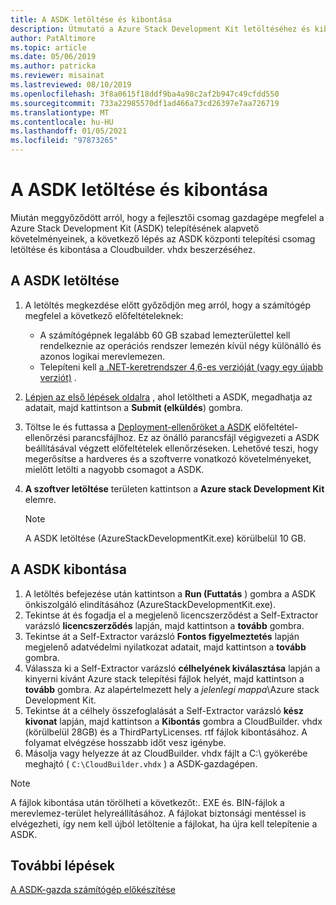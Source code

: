 ```yaml
---
title: A ASDK letöltése és kibontása
description: Útmutató a Azure Stack Development Kit letöltéséhez és kibontásához (ASDK).
author: PatAltimore
ms.topic: article
ms.date: 05/06/2019
ms.author: patricka
ms.reviewer: misainat
ms.lastreviewed: 08/10/2019
ms.openlocfilehash: 3f8a0615f18ddf9ba4a98c2af2b947c49cfdd550
ms.sourcegitcommit: 733a22985570df1ad466a73cd26397e7aa726719
ms.translationtype: MT
ms.contentlocale: hu-HU
ms.lasthandoff: 01/05/2021
ms.locfileid: "97873265"
---
```

# <a name="download-and-extract-the-asdk"></a>A ASDK letöltése és kibontása
Miután meggyőződött arról, hogy a fejlesztői csomag gazdagépe megfelel a Azure Stack Development Kit (ASDK) telepítésének alapvető követelményeinek, a következő lépés az ASDK központi telepítési csomag letöltése és kibontása a Cloudbuilder. vhdx beszerzéséhez.

## <a name="download-the-asdk"></a>A ASDK letöltése
1. A letöltés megkezdése előtt győződjön meg arról, hogy a számítógép megfelel a következő előfeltételeknek:

   - A számítógépnek legalább 60 GB szabad lemezterülettel kell rendelkeznie az operációs rendszer lemezén kívül négy különálló és azonos logikai merevlemezen.
   - Telepíteni kell [a .NET-keretrendszer 4,6-es verzióját (vagy egy újabb verziót)](https://dotnet.microsoft.com/download/dotnet-framework-runtime/net46) .

2. [Lépjen az első lépések oldalra](https://azure.microsoft.com/overview/azure-stack/try/?v=try) , ahol letöltheti a ASDK, megadhatja az adatait, majd kattintson a **Submit (elküldés**) gombra.
3. Töltse le és futtassa a [Deployment-ellenőröket a ASDK](https://go.microsoft.com/fwlink/?LinkId=828735&clcid=0x409) előfeltétel-ellenőrzési parancsfájlhoz. Ez az önálló parancsfájl végigvezeti a ASDK beállításával végzett előfeltételek ellenőrzéseken. Lehetővé teszi, hogy megerősítse a hardveres és a szoftverre vonatkozó követelményeket, mielőtt letölti a nagyobb csomagot a ASDK.
4. **A szoftver letöltése** területen kattintson a **Azure stack Development Kit** elemre.

   > [!NOTE]
   > A ASDK letöltése (AzureStackDevelopmentKit.exe) körülbelül 10 GB.

## <a name="extract-the-asdk"></a>A ASDK kibontása
1. A letöltés befejezése után kattintson a **Run (Futtatás** ) gombra a ASDK önkiszolgáló elindításához (AzureStackDevelopmentKit.exe).
2. Tekintse át és fogadja el a megjelenő licencszerződést a Self-Extractor varázsló **licencszerződés** lapján, majd kattintson a **tovább** gombra.
3. Tekintse át a Self-Extractor varázsló **Fontos figyelmeztetés** lapján megjelenő adatvédelmi nyilatkozat adatait, majd kattintson a **tovább** gombra.
4. Válassza ki a Self-Extractor varázsló **célhelyének kiválasztása** lapján a kinyerni kívánt Azure stack telepítési fájlok helyét, majd kattintson a **tovább** gombra. Az alapértelmezett hely a *jelenlegi mappa*\Azure stack Development Kit. 
5. Tekintse át a célhely összefoglalását a Self-Extractor varázsló **kész kivonat** lapján, majd kattintson a **Kibontás** gombra a CloudBuilder. vhdx (körülbelül 28GB) és a ThirdPartyLicenses. rtf fájlok kibontásához. A folyamat elvégzése hosszabb időt vesz igénybe.
6. Másolja vagy helyezze át az CloudBuilder. vhdx fájlt a C:\ gyökerébe meghajtó ( `C:\CloudBuilder.vhdx` ) a ASDK-gazdagépen.

> [!NOTE]
> A fájlok kibontása után törölheti a következőt:. EXE és. BIN-fájlok a merevlemez-terület helyreállításához. A fájlokat biztonsági mentéssel is elvégezheti, így nem kell újból letöltenie a fájlokat, ha újra kell telepítenie a ASDK.


## <a name="next-steps"></a>További lépések
[A ASDK-gazda számítógép előkészítése](asdk-prepare-host.md)